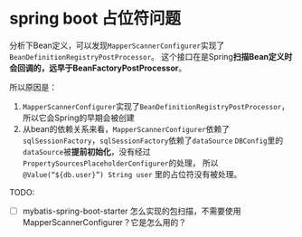 # spring boot 占位符问题

分析下Bean定义，可以发现`MapperScannerConfigurer`实现了`BeanDefinitionRegistryPostProcessor`。
这个接口在是Spring**扫描Bean定义时会回调的，远早于BeanFactoryPostProcessor**。

所以原因是：

1. `MapperScannerConfigurer`实现了`BeanDefinitionRegistryPostProcessor`，所以它会Spring的早期会被创建
2. 从bean的依赖关系来看，`MapperScannerConfigurer`依赖了`sqlSessionFactory`，`sqlSessionFactory`依赖了`dataSource`
`DBConfig`里的`dataSource`被**提前初始化**，没有经过`PropertySourcesPlaceholderConfigurer`的处理，
所以`@Value(“${db.user}”) String user` 里的占位符没有被处理。


TODO:

- [ ] mybatis-spring-boot-starter 怎么实现的包扫描，不需要使用MapperScannerConfigurer？它是怎么用的？

